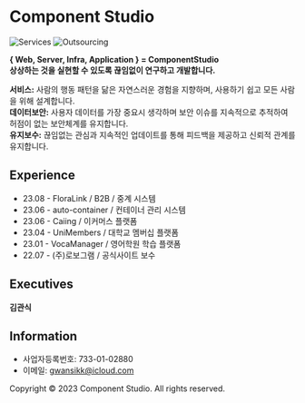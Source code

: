 # Component Studio
![Services](https://img.shields.io/badge/Services-01-brightgreen)
![Outsourcing](https://img.shields.io/badge/Outsourcing-06-blueviolet)

**{ Web, Server, Infra, Application } = ComponentStudio**  
**상상하는 것을 실현할 수 있도록 끊임없이 연구하고 개발합니다.**

**서비스:** 사람의 행동 패턴을 닮은 자연스러운 경험을 지향하며, 사용하기 쉽고 모든 사람을 위해 설계합니다.  
**데이터보안:** 사용자 데이터를 가장 중요시 생각하며 보안 이슈를 지속적으로 추적하여 허점이 없는 보안체계를 유지합니다.  
**유지보수:** 끊임없는 관심과 지속적인 업데이트를 통해 피드백을 제공하고 신뢰적 관계를 유지합니다.  

## Experience
- 23.08 - FloraLink / B2B / 중계 시스템
- 23.06 - auto-container / 컨테이너 관리 시스템
- 23.06 - Caiing / 이커머스 플랫폼
- 23.04 - UniMembers / 대학교 멤버십 플랫폼
- 23.01 - VocaManager / 영어학원 학습 플랫폼
- 22.07 - (주)로보그램 / 공식사이트 보수

## Executives
**김관식**

## Information
* 사업자등록번호: 733-01-02880
* 이메일: gwansikk@icloud.com
  
Copyright © 2023 Component Studio. All rights reserved.
